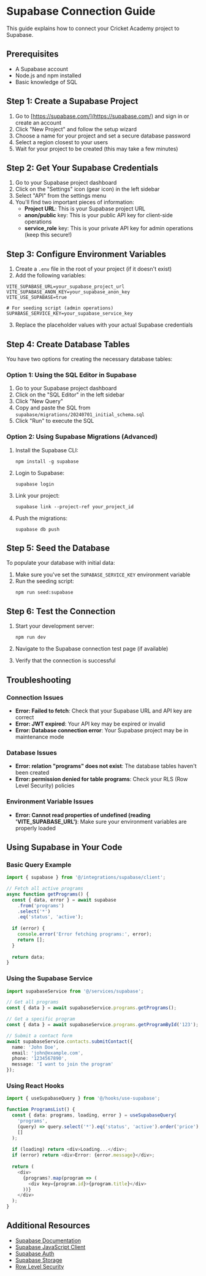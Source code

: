 # Supabase Connection Guide

This guide explains how to connect your Cricket Academy project to Supabase.

## Prerequisites

- A Supabase account
- Node.js and npm installed
- Basic knowledge of SQL

## Step 1: Create a Supabase Project

1. Go to [https://supabase.com/](https://supabase.com/) and sign in or create an account
2. Click "New Project" and follow the setup wizard
3. Choose a name for your project and set a secure database password
4. Select a region closest to your users
5. Wait for your project to be created (this may take a few minutes)

## Step 2: Get Your Supabase Credentials

1. Go to your Supabase project dashboard
2. Click on the "Settings" icon (gear icon) in the left sidebar
3. Select "API" from the settings menu
4. You'll find two important pieces of information:
   - **Project URL**: This is your Supabase project URL
   - **anon/public** key: This is your public API key for client-side operations
   - **service_role** key: This is your private API key for admin operations (keep this secure!)

## Step 3: Configure Environment Variables

1. Create a `.env` file in the root of your project (if it doesn't exist)
2. Add the following variables:

```
VITE_SUPABASE_URL=your_supabase_project_url
VITE_SUPABASE_ANON_KEY=your_supabase_anon_key
VITE_USE_SUPABASE=true

# For seeding script (admin operations)
SUPABASE_SERVICE_KEY=your_supabase_service_key
```

3. Replace the placeholder values with your actual Supabase credentials

## Step 4: Create Database Tables

You have two options for creating the necessary database tables:

### Option 1: Using the SQL Editor in Supabase

1. Go to your Supabase project dashboard
2. Click on the "SQL Editor" in the left sidebar
3. Click "New Query"
4. Copy and paste the SQL from `supabase/migrations/20240701_initial_schema.sql`
5. Click "Run" to execute the SQL

### Option 2: Using Supabase Migrations (Advanced)

1. Install the Supabase CLI:
   ```
   npm install -g supabase
   ```

2. Login to Supabase:
   ```
   supabase login
   ```

3. Link your project:
   ```
   supabase link --project-ref your_project_id
   ```

4. Push the migrations:
   ```
   supabase db push
   ```

## Step 5: Seed the Database

To populate your database with initial data:

1. Make sure you've set the `SUPABASE_SERVICE_KEY` environment variable
2. Run the seeding script:
   ```
   npm run seed:supabase
   ```

## Step 6: Test the Connection

1. Start your development server:
   ```
   npm run dev
   ```

2. Navigate to the Supabase connection test page (if available)
3. Verify that the connection is successful

## Troubleshooting

### Connection Issues

- **Error: Failed to fetch**: Check that your Supabase URL and API key are correct
- **Error: JWT expired**: Your API key may be expired or invalid
- **Error: Database connection error**: Your Supabase project may be in maintenance mode

### Database Issues

- **Error: relation "programs" does not exist**: The database tables haven't been created
- **Error: permission denied for table programs**: Check your RLS (Row Level Security) policies

### Environment Variable Issues

- **Error: Cannot read properties of undefined (reading 'VITE_SUPABASE_URL')**: Make sure your environment variables are properly loaded

## Using Supabase in Your Code

### Basic Query Example

```typescript
import { supabase } from '@/integrations/supabase/client';

// Fetch all active programs
async function getPrograms() {
  const { data, error } = await supabase
    .from('programs')
    .select('*')
    .eq('status', 'active');
    
  if (error) {
    console.error('Error fetching programs:', error);
    return [];
  }
  
  return data;
}
```

### Using the Supabase Service

```typescript
import supabaseService from '@/services/supabase';

// Get all programs
const { data } = await supabaseService.programs.getPrograms();

// Get a specific program
const { data } = await supabaseService.programs.getProgramById('123');

// Submit a contact form
await supabaseService.contacts.submitContact({
  name: 'John Doe',
  email: 'john@example.com',
  phone: '1234567890',
  message: 'I want to join the program'
});
```

### Using React Hooks

```typescript
import { useSupabaseQuery } from '@/hooks/use-supabase';

function ProgramsList() {
  const { data: programs, loading, error } = useSupabaseQuery(
    'programs',
    (query) => query.select('*').eq('status', 'active').order('price'),
    []
  );
  
  if (loading) return <div>Loading...</div>;
  if (error) return <div>Error: {error.message}</div>;
  
  return (
    <div>
      {programs?.map(program => (
        <div key={program.id}>{program.title}</div>
      ))}
    </div>
  );
}
```

## Additional Resources

- [Supabase Documentation](https://supabase.com/docs)
- [Supabase JavaScript Client](https://supabase.com/docs/reference/javascript/introduction)
- [Supabase Auth](https://supabase.com/docs/guides/auth)
- [Supabase Storage](https://supabase.com/docs/guides/storage)
- [Row Level Security](https://supabase.com/docs/guides/auth/row-level-security)